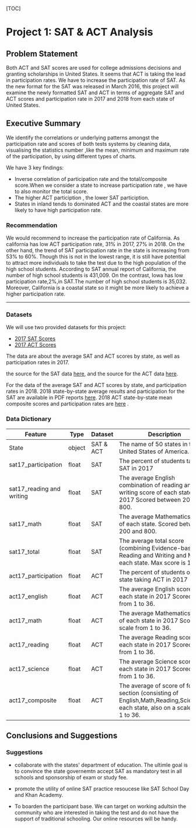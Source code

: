 [TOC]

# Project 1: SAT & ACT Analysis



## Problem Statement

Both ACT and SAT scores are used for college admissions decisions and granting scholarships in United States. It seems that ACT is taking the lead in participation rates. We have to increase the participation rate of SAT. 
As the new format for the SAT was released in March 2016, this project will examine the newly formatted SAT and ACT in terms of aggregate SAT and ACT scores and participation rate in 2017 and 2018 from each state of United States. 



## Executive Summary

We identify the correlations or underlying patterns amongst the participation rate and scores of both tests systems by cleaning data, visualising the statistics number ,like the mean, minimum and maximum rate of the participation, by using different types of charts.

We have 3 key findings:
- Inverse correlation of participation rate and the total/composite score.When we consider a state to increase participation rate , we have to also monitor the total score. 
- The higher ACT particiption , the lower SAT particiption. 
- States in inland tends to dominated ACT and the coastal states are more likely to have high participation rate.

### Recommendation
We would recommend to increase the participation rate of California. As california has low ACT participation rate, 31% in 2017, 27% in 2018. On the other hand, the trend of SAT participation rate in the state is increasing from 53% to 60%. Though this is not in the lowest range, it is still have potential to attract more individuals to take the test due to the high population of the high school students. According to SAT annual report of California, the number of high school students is 431,009. On the contrast, Iowa has low participation rate,2%,in SAT.The number of high school students is 35,032.
Moreover, California is a coastal state so it might be more likely to achieve a higher participation rate.



---
### Datasets
We will use two provided datasets for this project:
- [2017 SAT Scores](https://github.com/PeggyMan/DSI_projects/blob/master/Project_1/data/sat_2017.csv)
- [2017 ACT Scores](https://github.com/PeggyMan/DSI_projects/blob/master/Project_1/data/act_2017.csv)

The data are about the average SAT and ACT scores by state, as well as participation rates in 2017.

the source for the SAT data [here](https://blog.collegevine.com/here-are-the-average-sat-scores-by-state/), and the source for the ACT data [here](https://blog.prepscholar.com/act-scores-by-state-averages-highs-and-lows). 

For the data of the average SAT and ACT scores by state, and participation rates in 2018.
2018 state-by-state average results and participation for the SAT are available in PDF reports [here](https://reports.collegeboard.org/sat-suite-program-results/state-results). 2018 ACT state-by-state mean composite scores and participation rates are [here](http://www.act.org/content/dam/act/unsecured/documents/cccr2018/Average-Scores-by-State.pdf) .

### Data Dictionary
| Feature                   | Type   | Dataset   | Description                                                  |
| ------------------------- | ------ | --------- | ------------------------------------------------------------ |
| State                     | object | SAT & ACT | The name of 50 states in the United States of America.       |
| sat17_participation       | float  | SAT       | The percent of students taking SAT in 2017                   |
| sat17_reading and writing | float  | SAT       | The average English combination of reading and writing score of each state in 2017 Scored between 200 and 800. |
| sat17_math                | float  | SAT       | The average Mathematics score of each state. Scored between 200 and 800. |
| sat17_total               | float  | SAT       | The average total score (combining Evidence-based Reading and Writing and Math)of each state. Max score is 1600. |
| act17_participation       | float  | ACT       | The percent of students of each state taking ACT in 2017     |
| act17_english             | float  | ACT       | The average English score of each state in 2017 Scored scale from 1 to 36. |
| act17_math                | float  | ACT       | The average Mathematics score of each state in 2017 Scored scale from 1 to 36. |
| act17_reading             | float  | ACT       | The average Reading score of each state in 2017 Scored scale from 1 to 36. |
| act17_science             | float  | ACT       | The average Science score of each state in 2017 Scored scale from 1 to 36. |
| act17_composite           | float  | ACT       | The average of score of four section (consisting of English,Math,Reading,Science)of each state, also on a scale from 1 to 36. |



## Conclusions and Suggestions

### Suggestions

- collaborate with the states' department of education. The ultimle goal is to convince the state governemtn accept SAT as mandatory test in all schools and sponsorship of exam or study fee. 

- promote the utility of online SAT practice resoucese like SAT School Day and Khan Academy. 

- To boarden the participant base. We can target on working adultsin the community who are interested in taking the test and do not have the support of traditional schooling. Our online resources will be handy. 